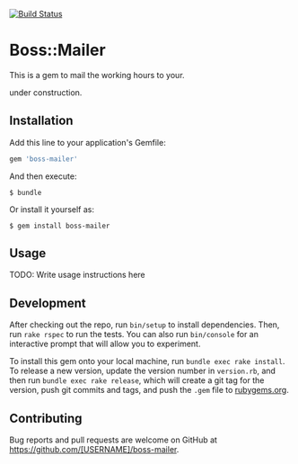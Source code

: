[![Build Status](https://magnum.travis-ci.com/DenniJensen/boss-mailer.svg?token=LXPadLLZHBGUqXF9dTdc)](https://magnum.travis-ci.com/DenniJensen/boss-mailer)

# Boss::Mailer
This is a gem to mail the working hours to your.

under construction.

## Installation

Add this line to your application's Gemfile:

```ruby
gem 'boss-mailer'
```

And then execute:

    $ bundle

Or install it yourself as:

    $ gem install boss-mailer

## Usage

TODO: Write usage instructions here

## Development

After checking out the repo, run `bin/setup` to install dependencies. Then, run `rake rspec` to run the tests. You can also run `bin/console` for an interactive prompt that will allow you to experiment.

To install this gem onto your local machine, run `bundle exec rake install`. To release a new version, update the version number in `version.rb`, and then run `bundle exec rake release`, which will create a git tag for the version, push git commits and tags, and push the `.gem` file to [rubygems.org](https://rubygems.org).

## Contributing

Bug reports and pull requests are welcome on GitHub at https://github.com/[USERNAME]/boss-mailer.

